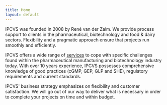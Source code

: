 ```yaml
---
title: Home
layout: default
---
```


IPCVS was founded in 2008 by Ren&eacute; van der Zalm. We provide process support to clients in the pharmaceutical, biotechnology and food & dairy sectors. Flexibility and a pragmatic approach ensure that projects run smoothly and efficiently.

IPCVS offers a wide range of [services](/content/services) to cope with specific challenges found within the pharmaceutical manufacturing and biotechnology industry today. With over 10 years experience, IPCVS possesses comprehensive knowledge of good practices (cGMP, GEP, GLP and SHE), regulatory requirements and current standards.

IPCVS' business strategy emphasizes on flexibility and customer satisfaction. We will go out of our way to deliver what is necessary in order to complete your projects on time and within budget.
